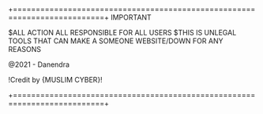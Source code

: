 +==========================================================================+
                                   IMPORTANT
           
$ALL ACTION ALL RESPONSIBLE FOR ALL USERS
$THIS IS UNLEGAL TOOLS THAT CAN MAKE A SOMEONE WEBSITE/DOWN FOR ANY REASONS

@2021 - Danendra

!Credit by {MUSLIM CYBER}!

+==========================================================================+


